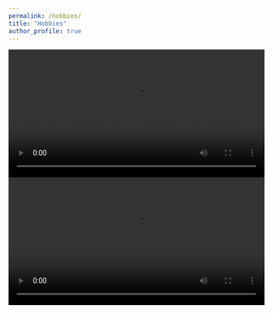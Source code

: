 ```yaml
---
permalink: /hobbies/
title: "Hobbies"
author_profile: true
---
```


<video  style="width: 100%" controls autoplay>
  <source src="/assets/images/2020diff3.mp4"  type="video/mp4">
</video>
<br> 
<video  style="width: 100%" controls autoplay>
  <source src="/assets/images/2020.mp4"  type="video/mp4">
</video>
<br> 
<figure style="width: 100%" class="align-center">
  <img src="/assets/images/bedroom3.png" alt="">
</figure>

<figure style="width: 100%" class="align-center">
  <img src="/assets/images/diningroom.png" alt="">
</figure>

<figure style="width: 100%" class="align-center">
  <img src="/assets/images/livingroom.png" alt="">
</figure>


